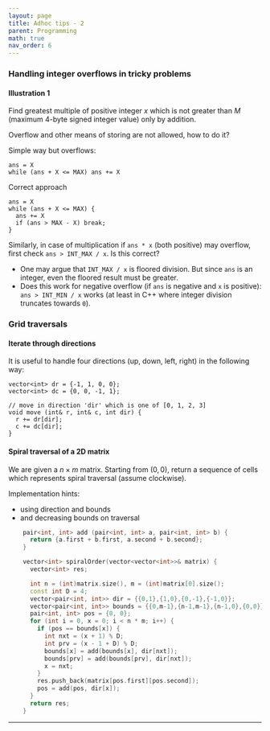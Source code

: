 ```yaml
---
layout: page
title: Adhoc tips - 2
parent: Programming
math: true
nav_order: 6
---
```


### Handling integer overflows in tricky problems

#### Illustration 1

Find greatest multiple of positive integer $x$ which
is not greater than $M$ (maximum 4-byte signed integer value)
only by addition.

Overflow and other means of storing are not allowed, how to do it?

Simple way but overflows:
```
ans = X
while (ans + X <= MAX) ans += X
```

Correct approach
```
ans = X
while (ans + X <= MAX) {
  ans += X
  if (ans > MAX - X) break;
}
```

Similarly, in case of multiplication
if `ans * x` (both positive) may overflow, first check `ans > INT_MAX / x`.
Is this correct?
- One may argue that `INT_MAX / x` is floored division.
  But since `ans` is an integer, even the floored result
  must be greater.
- Does this work for negative overflow (if `ans` is negative
  and `x` is positive):
  `ans > INT_MIN / x` works (at least in C++ where integer division
  truncates towards `0`).

### Grid traversals

#### Iterate through directions

It is useful to handle four directions (up, down, left, right)
in the following way:
```
vector<int> dr = {-1, 1, 0, 0};
vector<int> dc = {0, 0, -1, 1};

// move in direction 'dir' which is one of [0, 1, 2, 3]
void move (int& r, int& c, int dir) {
  r += dr[dir];
  c += dc[dir];
}
```

#### Spiral traversal of a 2D matrix

We are given a $n \times m$ matrix.
Starting from $(0, 0)$, return a sequence
of cells which represents spiral traversal (assume clockwise).

Implementation hints:
- using direction and bounds
- and decreasing bounds on traversal

```cpp
    pair<int, int> add (pair<int, int> a, pair<int, int> b) {
      return {a.first + b.first, a.second + b.second};
    }

    vector<int> spiralOrder(vector<vector<int>>& matrix) {
      vector<int> res;

      int n = (int)matrix.size(), m = (int)matrix[0].size();
      const int D = 4;
      vector<pair<int, int>> dir = {{0,1},{1,0},{0,-1},{-1,0}};
      vector<pair<int, int>> bounds = {{0,m-1},{n-1,m-1},{n-1,0},{0,0}};
      pair<int, int> pos = {0, 0};
      for (int i = 0, x = 0; i < n * m; i++) {
        if (pos == bounds[x]) {
          int nxt = (x + 1) % D;
          int prv = (x - 1 + D) % D;
          bounds[x] = add(bounds[x], dir[nxt]);
          bounds[prv] = add(bounds[prv], dir[nxt]);
          x = nxt;
        }
        res.push_back(matrix[pos.first][pos.second]);
        pos = add(pos, dir[x]);
      }
      return res;
    }
```

***